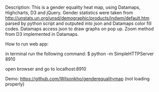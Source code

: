 Description: This is a gender equality heat map, using Datamaps, Highcharts, D3 and jQuery. Gender statistics were taken from http://unstats.un.org/unsd/demographic/products/indwm/default.htm parsed by python script and outputed into json and Datamaps color fill codes. Datamaps access json to draw graphs on pop up. Zoom method from D3 implemented in Datamaps.

How to run web app:

in terminal run the following command: $ python -m SimpleHTTPServer 8910

open browser and go to localhost:8910

Demo: https://github.com/Wilsonkho/genderequalitymap (not loading properly)